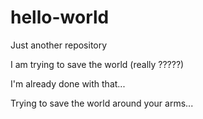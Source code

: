 # hello-world
Just another repository

I am trying to save the world (really ?????)

I'm already done with that...

Trying to save the world around your arms...
